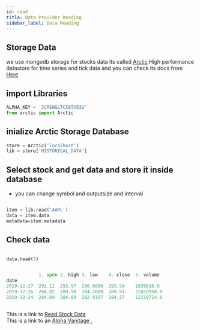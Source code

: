 ```yaml
---
id: read
title: Data Provider Reading
sidebar_label: Data Reading
---
```



## Storage Data 

we use mongodb storage for stocks data its called <a href="https://github.com/man-group/arctic">Arctic</a>,High performance datastore for time series and tick data and you can check its docs from <a href="https://arctic.readthedocs.io/en/latest/">Here</a> 





## import Libraries 

```python
ALPHA_KEY = '3CRSNQLTCX8TX53G'
from arctic import Arctic


```



## inialize Arctic Storage Database 

```python
store = Arctic('localhost')
lib = store['HISTORICAL_DATA']


```


## Select stock and get data and store it inside database 
* you can change symbol and outputsize and interval

```python

item = lib.read('AAPL')
data = item.data
metadata=item.metadata


```


## Check data 

``` python 

data.head(3)


            1. open	2. high	3. low	  4. close	5. volume    		
date			
2019-12-27	291.12	293.97	290.6600  293.54	2839816.0
2019-12-26	284.82	289.98	284.7000  289.91	22410950.0
2019-12-24	284.69	284.89	282.9197  284.27	12119714.0



```

This is a link to [Read Stock Data](write.md)  
This is a link to an [Alpha Vanitage .](https://www.alphavantage.co/)

